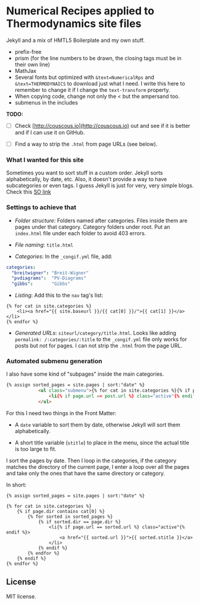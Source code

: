# Numerical Recipes applied to Thermodynamics site files

Jekyll and a mix of HMTL5 Boilerplate and my own stuff.

* prefix-free
* prism (for the line numbers to be drawn, the closing tags must be in their own line)
* MathJax
* Several fonts but optimized with `&text=NumericalRps` and `&text=THERMODYNAICS` to download just what I need. I write this here to remember to change it if I change the `text-transform` property.
* When copying code, change not only the &lt; but the ampersand too.
* submenus in the includes

**TODO:**
 - [ ] Check [http://couscous.io](http://couscous.io) out and see if it is better and if I can use it on GitHub.
 - [ ] Find a way to strip the `.html` from page URLs (see below).


### What I wanted for this site

Sometimes you want to sort stuff in a custom order. Jekyll sorts alphabetically, by date, etc. Also, it doesn't provide a way to have subcategories or even tags.
I guess Jekyll is just for very, very simple blogs.
Check this [SO link](http://stackoverflow.com/questions/27191110/frontmatter-automation-and-category-sorting-in-jekyll)


### Settings to achieve that

* *Folder structure*: Folders named after categories. Files inside them are pages under that category. Category folders under root. Put an `index.html` file under each folder to avoid 403 errors.

* *File naming*: `title.html`

* *Categories*: In the `_congif.yml` file, add:

```yml
categories:
  "breitwigner": "Breit-Wigner"
  "pvdiagrams":  "PV-Diagrams"
  "gibbs":       "Gibbs"
```

* *Listing*: Add this to the `nav` tag's list:

```liquid
{% for cat in site.categories %}
	<li><a href="{{ site.baseurl }}/{{ cat[0] }}/">{{ cat[1] }}</a></li>
{% endfor %}
```
* *Generated URLs*: `siteurl/category/title.html`. Looks like adding `permalink: /:categories/:title` to the `_congif.yml` file only works for posts but not for pages. I can not strip the `.html` from the page URL.

 
### Automated submenu generation

I also have some kind of "subpages" inside the main categories.

```html
{% assign sorted_pages = site.pages | sort:"date" %}
			<ul class="submenu">{% for cat in site.categories %}{% if page.submenu == cat[0] %}{% for post in sorted_pages %}{% if post.submenu == page.submenu %}
				<li{% if page.url == post.url %} class="active"{% endif %}><a href="{{ post.url }}">{{ post.stitle }}</a></li>{% endif %}{% endfor %}{% endif %}{% endfor %}
			</ul>
```

For this I need two things in the Front Matter:

* A `date` variable to sort them by date, otherwise Jekyll will sort them alphabetically.

* A short title variable (`stitle`) to place in the menu, since the actual title is too large to fit.

I sort the pages by date. Then I loop in the categories, if the category matches the directory of the current page, I enter a loop over all the pages and take only the ones that have the same directory or category.

In short:

```liquid
{% assign sorted_pages = site.pages | sort:"date" %}

{% for cat in site.categories %}
	{% if page.dir contains cat[0] %}
		{% for sorted in sorted_pages %}
			{% if sorted.dir == page.dir %}
				<li{% if page.url == sorted.url %} class="active"{% endif %}>
					<a href="{{ sorted.url }}">{{ sorted.stitle }}</a>
				</li>
			{% endif %}
		{% endfor %}
	{% endif %}
{% endfor %}
```

## License

MIT license.
